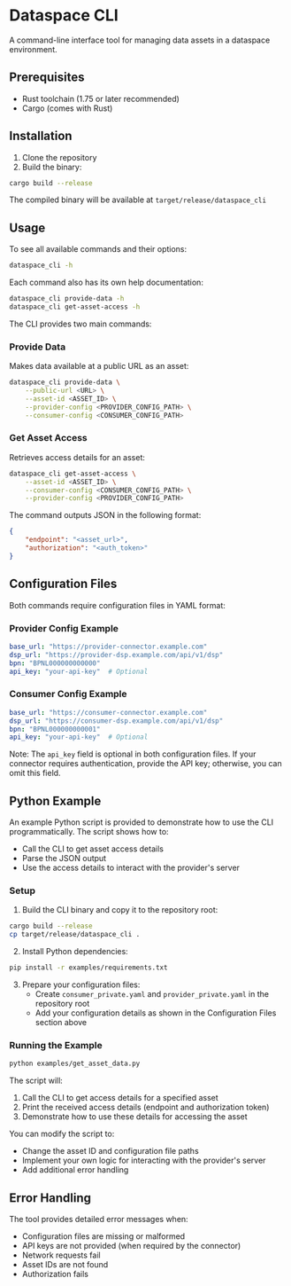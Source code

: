 # Dataspace CLI

A command-line interface tool for managing data assets in a dataspace environment.

## Prerequisites

- Rust toolchain (1.75 or later recommended)
- Cargo (comes with Rust)

## Installation

1. Clone the repository
2. Build the binary:
```bash
cargo build --release
```

The compiled binary will be available at `target/release/dataspace_cli`

## Usage

To see all available commands and their options:
```bash
dataspace_cli -h
```

Each command also has its own help documentation:
```bash
dataspace_cli provide-data -h
dataspace_cli get-asset-access -h
```

The CLI provides two main commands:

### Provide Data

Makes data available at a public URL as an asset:

```bash
dataspace_cli provide-data \
    --public-url <URL> \
    --asset-id <ASSET_ID> \
    --provider-config <PROVIDER_CONFIG_PATH> \
    --consumer-config <CONSUMER_CONFIG_PATH>
```

### Get Asset Access

Retrieves access details for an asset:

```bash
dataspace_cli get-asset-access \
    --asset-id <ASSET_ID> \
    --consumer-config <CONSUMER_CONFIG_PATH> \
    --provider-config <PROVIDER_CONFIG_PATH>
```

The command outputs JSON in the following format:
```json
{
    "endpoint": "<asset_url>",
    "authorization": "<auth_token>"
}
```

## Configuration Files

Both commands require configuration files in YAML format:

### Provider Config Example
```yaml
base_url: "https://provider-connector.example.com"
dsp_url: "https://provider-dsp.example.com/api/v1/dsp"
bpn: "BPNL000000000000"
api_key: "your-api-key"  # Optional
```

### Consumer Config Example
```yaml
base_url: "https://consumer-connector.example.com"
dsp_url: "https://consumer-dsp.example.com/api/v1/dsp"
bpn: "BPNL000000000001"
api_key: "your-api-key"  # Optional
```

Note: The `api_key` field is optional in both configuration files. If your connector requires authentication, provide the API key; otherwise, you can omit this field.

## Python Example

An example Python script is provided to demonstrate how to use the CLI programmatically. The script shows how to:
- Call the CLI to get asset access details
- Parse the JSON output
- Use the access details to interact with the provider's server

### Setup

1. Build the CLI binary and copy it to the repository root:
```bash
cargo build --release
cp target/release/dataspace_cli .
```

2. Install Python dependencies:
```bash
pip install -r examples/requirements.txt
```

3. Prepare your configuration files:
   - Create `consumer_private.yaml` and `provider_private.yaml` in the repository root
   - Add your configuration details as shown in the Configuration Files section above

### Running the Example

```bash
python examples/get_asset_data.py
```

The script will:
1. Call the CLI to get access details for a specified asset
2. Print the received access details (endpoint and authorization token)
3. Demonstrate how to use these details for accessing the asset

You can modify the script to:
- Change the asset ID and configuration file paths
- Implement your own logic for interacting with the provider's server
- Add additional error handling

## Error Handling

The tool provides detailed error messages when:
- Configuration files are missing or malformed
- API keys are not provided (when required by the connector)
- Network requests fail
- Asset IDs are not found
- Authorization fails 